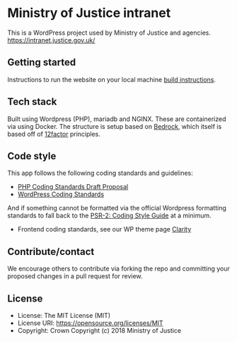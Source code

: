 # Ministry of Justice intranet

This is a WordPress project used by Ministry of Justice and agencies.
https://intranet.justice.gov.uk/

## Getting started

Instructions to run the website on your local machine [build instructions](https://github.com/ministryofjustice/intranet/tree/master/docker).

## Tech stack

Built using Wordpress (PHP), mariadb and NGINX. These are containerized via using Docker. The structure is setup based on [Bedrock](https://roots.io/bedrock/), which itself is based off of [12factor](https://12factor.net/) principles.

## Code style

This app follows the following coding standards and guidelines:
* [PHP Coding Standards Draft Proposal](https://make.wordpress.org/core/handbook/php-coding-standards-draft-proposal/)
* [WordPress Coding Standards](https://github.com/WordPress-Coding-Standards/WordPress-Coding-Standards)

And if something cannot be formatted via the official Wordpress formatting standards to fall back to the [PSR-2: Coding Style Guide](https://www.php-fig.org/psr/psr-2/) at a minimum.

* Frontend coding standards, see our WP theme page [Clarity](https://github.com/ministryofjustice/intranet/tree/master/wp-content/themes/clarity)

## Contribute/contact

We encourage others to contribute via forking the repo and committing your proposed changes in a pull request for review.

## License
* License:           The MIT License (MIT)
* License URI:       https://opensource.org/licenses/MIT
* Copyright:         Crown Copyright (c) 2018 Ministry of Justice
